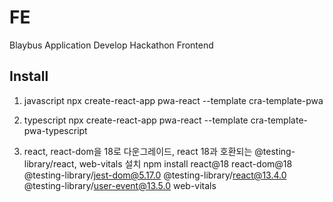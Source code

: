 # FE
Blaybus Application Develop Hackathon Frontend

## Install
  1. javascript
npx create-react-app pwa-react --template cra-template-pwa

  2. typescript
npx create-react-app pwa-react --template cra-template-pwa-typescript

  3. react, react-dom을 18로 다운그레이드, react 18과 호환되는 @testing-library/react, web-vitals 설치
npm install react@18 react-dom@18 @testing-library/jest-dom@5.17.0
 @testing-library/react@13.4.0 @testing-library/user-event@13.5.0 web-vitals

